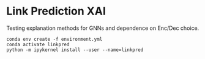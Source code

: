 # Link Prediction XAI
Testing explanation methods for GNNs and dependence on Enc/Dec choice.

```
conda env create -f environment.yml
conda activate linkpred
python -m ipykernel install --user --name=linkpred
```
